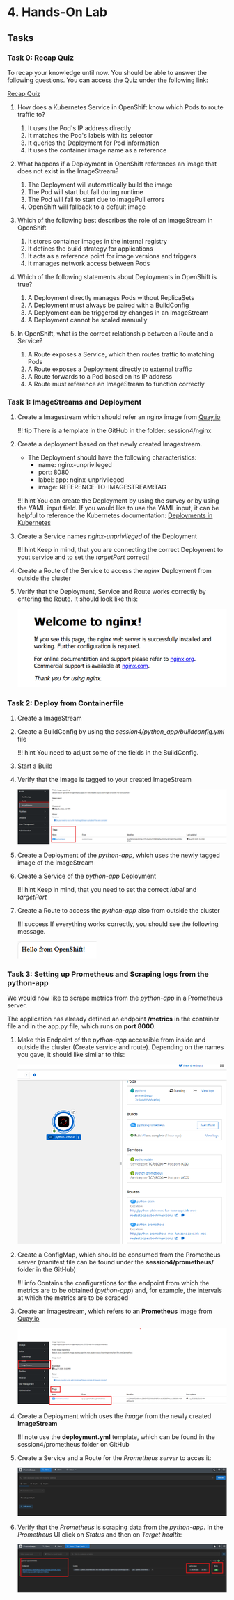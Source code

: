 # 4. Hands-On Lab

## Tasks

### Task 0: Recap Quiz 

To recap your knowledge until now. You should be able to answer the following questions. You can access the Quiz under the following link: 

[Recap Quiz](https://forms.office.com/Pages/ResponsePage.aspx?id=ZGZljjZfW0qVTMVAX9KSBjhzaJv-m0hJoQL2QDQKeitUQTdUVzhLQ1RPT1RGNEtZSjhXSlQxWEU4Wi4u)

1. How does a Kubernetes Service in OpenShift know which Pods to route traffic to?
    1. It uses the Pod's IP address directly
    2. It matches the Pod's labels with its selector
    3. It queries the Deployment for Pod information
    4. It uses the container image name as a reference

2. What happens if a Deployment in OpenShift references an image that does not exist in the ImageStream?
    1. The Deployment will automatically build the image
    2. The Pod will start but fail during runtime
    3. The Pod will fail to start due to ImagePull errors
    4. OpenShift will fallback to a default image

3. Which of the following best describes the role of an ImageStream in OpenShift 
    1. It stores container images in the internal registry
    2. It defines the build strategy for applications
    3. It acts as a reference point for image versions and triggers
    4. It manages network access between Pods 

4. Which of the following statements about Deployments in OpenShift is true?
    1. A Deployment directly manages Pods without ReplicaSets 
    2. A Deployment must always be paired with a BuildConfig
    3. A Deplyoment can be triggered by changes in an ImageStream
    4. A Deployment cannot be scaled manually 

5. In OpenShift, what is the correct relationship between a Route and a Service?
    1. A Route exposes a Service, which then routes traffic to matching Pods
    2. A Route exposes a Deployment directly to external traffic
    3. A Route forwards to a Pod based on its IP address
    4. A Route must reference an ImageStream to function correctly 

### Task 1: ImageStreams and Deployment

1. Create a Imagestream which should refer an nginx image from [Quay.io](https://quay.io/repository/nginx/nginx-unprivileged) 

    !!! tip
        There is a template in the GitHub in the folder: session4/nginx
2. Create a deployment based on that newly created Imagestream. 
    - The Deployment should have the following characteristics:
        - name: nginx-unprivileged 
        - port: 8080
        - label: app: nginx-unprivileged
        - image: REFERENCE-TO-IMAGESTREAM:TAG

    !!! hint
        You can create the Deployment by using the survey or by using the YAML input field. If you would like to use the YAML input, it can be helpful to reference the Kubernetes documentation: [Deployments in Kubernetes](https://kubernetes.io/docs/concepts/workloads/controllers/deployment/)

3. Create a Service names *nginx-unprivileged* of the Deployment

    !!! hint
        Keep in mind, that you are connecting the correct Deployment to yout service and to set the *targetPort* correct!

4. Create a Route of the Service to access the *nginx* Deployment from outside the cluster 

5. Verify that the Deployment, Service and Route works correctly by entering the Route. It should look like this: 

    ![Welcome to NGINX](images/session4/welcome_nginx.png)


### Task 2: Deploy from Containerfile 

1. Create a ImageStream 
2. Create a BuildConfig by using the *session4/python_app/buildconfig.yml* file

    !!! hint
        You need to adjust some of the fields in the BuildConfig. 

3. Start a Build 
4. Verify that the Image is tagged to your created ImageStream 

    ![Tagged image](images/session4/tagged_image.png)

5. Create a Deployment of the *python-app*, which uses the newly tagged image of the ImageStream 

6. Create a Service of the *python-app* Deployment

    !!! hint
        Keep in mind, that you need to set the correct *label* and *targetPort*

7. Create a Route to access the *python-app* also from outside the cluster

    !!! success
        If everything works correctly, you should see the following message. 

    ![python-app](images/session4/python_app_output.png)


### Task 3: Setting up Prometheus and Scraping logs from the python-app

We would now like to scrape metrics from the *python-app* in a Prometheus server.

The application has already defined an endpoint **/metrics** in the container file and in the app.py file, which runs on **port 8000**.

1. Make this Endpoint of the *python-app* accessible from inside and outside the cluster (Create service and route). Depending on the names you gave, it should like similar to this:

    ![python-prometheus-accessible](images/session4/python_prometheus-accessible.png)

2. Create a ConfigMap, which should be consumed from the Prometheus server (manifest file can be found under the **session4/prometheus/** folder in the GitHub)

    !!! info
        Contains the configurations for the endpoint from which the metrics are to be obtained (*python-app*) and, for example, the intervals at which the metrics are to be scraped

3. Create an imagestream, which refers to an **Prometheus** image from [Quay.io](https://quay.io/repository/prometheus/prometheus)

    ![Prometheus ImageStream](images/session4/prometheus-imagestream.png)

4. Create a Deployment which uses the *image* from the newly created **ImageStream** 
    
    !!! note
        use the **deployment.yml** template, which can be found in the session4/prometheus folder on GitHub

5. Create a Service and a Route for the *Prometheus server* to acces it:

    ![Prometheus](images/session4/prometheus.png)

6. Verify that the *Prometheus* is scraping data from the *python-app*. In the *Prometheus* UI click on *Status* and then on *Target health*: 

    ![Scraping data from python-app](images/session4/Scraping_python.png)
